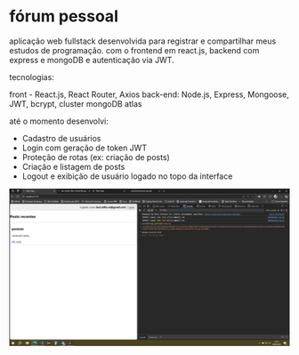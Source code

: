 # fórum pessoal

aplicação web fullstack desenvolvida para registrar e compartilhar meus estudos de programação.
com o frontend em react.js, backend com express e mongoDB e autenticação via JWT.

tecnologias:

front - React.js, React Router, Axios
back-end: Node.js, Express, Mongoose, JWT, bcrypt, cluster mongoDB atlas

até o momento desenvolvi:

- Cadastro de usuários
- Login com geração de token JWT
- Proteção de rotas (ex: criação de posts)
- Criação e listagem de posts
- Logout e exibição de usuário logado no topo da interface

![em dev/testes](https://github.com/karimoreira/forum-pessoal/blob/master/frontend/public/readme/testes.png?raw=true)
